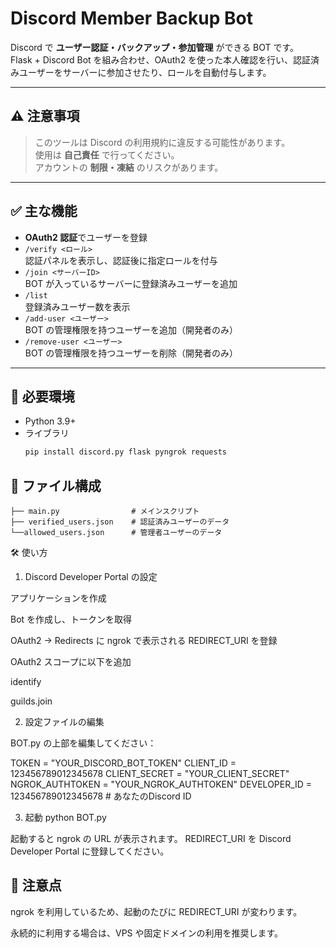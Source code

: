# Discord Member Backup Bot

Discord で **ユーザー認証・バックアップ・参加管理** ができる BOT です。  
Flask + Discord Bot を組み合わせ、OAuth2 を使った本人確認を行い、認証済みユーザーをサーバーに参加させたり、ロールを自動付与します。  

---

## ⚠️ 注意事項

> このツールは Discord の利用規約に違反する可能性があります。  
> 使用は **自己責任** で行ってください。  
> アカウントの **制限・凍結** のリスクがあります。  

---

## ✅ 主な機能

- **OAuth2 認証**でユーザーを登録
- `/verify <ロール>`  
  認証パネルを表示し、認証後に指定ロールを付与
- `/join <サーバーID>`  
  BOT が入っているサーバーに登録済みユーザーを追加
- `/list`  
  登録済みユーザー数を表示
- `/add-user <ユーザー>`  
  BOT の管理権限を持つユーザーを追加（開発者のみ）
- `/remove-user <ユーザー>`  
  BOT の管理権限を持つユーザーを削除（開発者のみ）

---

## 🧾 必要環境

- Python 3.9+
- ライブラリ  
  ```bash
  pip install discord.py flask pyngrok requests


## 📂 ファイル構成

```
├── main.py                # メインスクリプト
├── verified_users.json    # 認証済みユーザーのデータ
└──allowed_users.json      # 管理者ユーザーのデータ
```

🛠️ 使い方
1. Discord Developer Portal の設定

アプリケーションを作成

Bot を作成し、トークンを取得

OAuth2 → Redirects に ngrok で表示される REDIRECT_URI を登録

OAuth2 スコープに以下を追加

identify

guilds.join

2. 設定ファイルの編集

BOT.py の上部を編集してください：

TOKEN = "YOUR_DISCORD_BOT_TOKEN"
CLIENT_ID = 123456789012345678
CLIENT_SECRET = "YOUR_CLIENT_SECRET"
NGROK_AUTHTOKEN = "YOUR_NGROK_AUTHTOKEN"
DEVELOPER_ID = 123456789012345678  # あなたのDiscord ID

3. 起動
python BOT.py


起動すると ngrok の URL が表示されます。
REDIRECT_URI を Discord Developer Portal に登録してください。


## 🚀 注意点

ngrok を利用しているため、起動のたびに REDIRECT_URI が変わります。

永続的に利用する場合は、VPS や固定ドメインの利用を推奨します。
